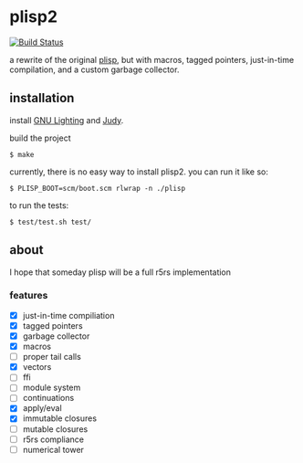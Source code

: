 # plisp2

[![Build Status](https://travis-ci.com/Petelliott/plisp2.svg?branch=master)](https://travis-ci.com/Petelliott/plisp2)

a rewrite of the original
[plisp](https://github.com/petelliott/plisp), but with macros, tagged
pointers, just-in-time compilation, and a custom garbage collector.

## installation

install
[GNU Lighting](https://www.gnu.org/software/lightning/manual/lightning.html)
and [Judy](http://judy.sourceforge.net/).

build the project
```
$ make
```

currently, there is no easy way to install plisp2. you can run it like so:

```
$ PLISP_BOOT=scm/boot.scm rlwrap -n ./plisp
```

to run the tests:

```
$ test/test.sh test/
```

## about

I hope that someday plisp will be a full r5rs implementation

### features

- [x] just-in-time compiliation
- [x] tagged pointers
- [x] garbage collector
- [x] macros
- [ ] proper tail calls
- [x] vectors
- [ ] ffi
- [ ] module system
- [ ] continuations
- [x] apply/eval
- [x] immutable closures
- [ ] mutable closures
- [ ] r5rs compliance
- [ ] numerical tower
